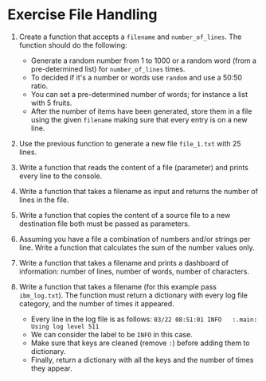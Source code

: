 # Exercise File Handling

1. Create a function that accepts a `filename` and `number_of_lines`. The function should do the following:

   - Generate a random number from 1 to 1000 or a random word (from a pre-determined list) for `number_of_lines` times.
   - To decided if it's a number or words use `random` and use a 50:50 ratio.
   - You can set a pre-determined number of words; for instance a list with 5 fruits.
   - After the number of items have been generated, store them in a file using the given `filename` making sure that every entry is on a new line.

2. Use the previous function to generate a new file `file_1.txt` with 25 lines.

3. Write a function that reads the content of a file (parameter) and prints every line to the console.

4. Write a function that takes a filename as input and returns the number of lines in the file.

5. Write a function that copies the content of a source file to a new destination file both must be passed as parameters.

6. Assuming you have a file a combination of numbers and/or strings per line. Write a function that calculates the sum of the number values only.

7. Write a function that takes a filename and prints a dashboard of information: number of lines, number of words, number of characters.

8. Write a function that takes a filename (for this example pass `ibm_log.txt`). The function must return a dictionary with every log file category, and the number of times it appeared.
   - Every line in the log file is as follows:
     `03/22 08:51:01 INFO   :.main: Using log level 511`
   - We can consider the label to be `INFO` in this case.
   - Make sure that keys are cleaned (remove `:`) before adding them to dictionary.
   - Finally, return a dictionary with all the keys and the number of times they appear.
